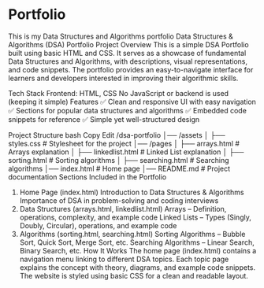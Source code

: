 # Portfolio
This is my Data Structures and Algorithms portfolio
Data Structures & Algorithms (DSA) Portfolio
Project Overview
This is a simple DSA Portfolio built using basic HTML and CSS. It serves as a showcase of fundamental Data Structures and Algorithms, with descriptions, visual representations, and code snippets. The portfolio provides an easy-to-navigate interface for learners and developers interested in improving their algorithmic skills.

Tech Stack
Frontend: HTML, CSS
No JavaScript or backend is used (keeping it simple)
Features
✅ Clean and responsive UI with easy navigation
✅ Sections for popular data structures and algorithms
✅ Embedded code snippets for reference
✅ Simple yet well-structured design

Project Structure
bash
Copy
Edit
/dsa-portfolio
│── /assets
│   ├── styles.css          # Stylesheet for the project
│── /pages
│   ├── arrays.html         # Arrays explanation
│   ├── linkedlist.html     # Linked List explanation
│   ├── sorting.html        # Sorting algorithms
│   ├── searching.html      # Searching algorithms
│── index.html              # Home page
│── README.md               # Project documentation
Sections Included in the Portfolio
1. Home Page (index.html)
Introduction to Data Structures & Algorithms
Importance of DSA in problem-solving and coding interviews
2. Data Structures (arrays.html, linkedlist.html)
Arrays – Definition, operations, complexity, and example code
Linked Lists – Types (Singly, Doubly, Circular), operations, and example code
3. Algorithms (sorting.html, searching.html)
Sorting Algorithms – Bubble Sort, Quick Sort, Merge Sort, etc.
Searching Algorithms – Linear Search, Binary Search, etc.
How It Works
The home page (index.html) contains a navigation menu linking to different DSA topics.
Each topic page explains the concept with theory, diagrams, and example code snippets.
The website is styled using basic CSS for a clean and readable layout.
